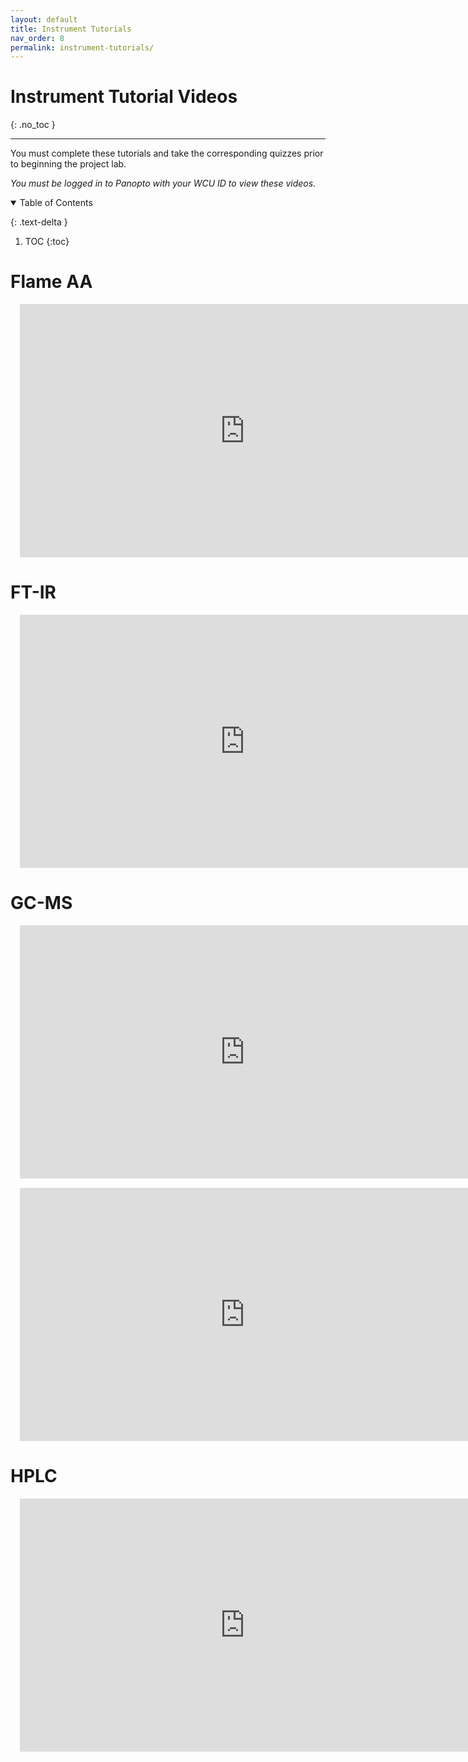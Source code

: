 ```yaml
---
layout: default
title: Instrument Tutorials
nav_order: 8
permalink: instrument-tutorials/
---
```


# Instrument Tutorial Videos
{: .no_toc  }

----

You must complete these tutorials and take the corresponding quizzes prior to beginning the project lab.

*You must be logged in to Panopto with your WCU ID to view these videos.*

<details open markdown="block">
  <summary>
  Table of Contents
  </summary>

  {: .text-delta }
1. TOC
{:toc}
</details>

# Flame AA

<iframe src="https://wcu.hosted.panopto.com/Panopto/Pages/Embed.aspx?id=912c3f64-c9e6-4d8f-a11c-ac3600dfe111&autoplay=false&offerviewer=true&showtitle=true&showbrand=false&start=0&interactivity=all" height="405" width="720" frameBorder = "0" style="border: 0px solid #464646; display: block; margin: 15px;" allowfullscreen allow="autoplay"></iframe>

# FT-IR

<iframe src="https://wcu.hosted.panopto.com/Panopto/Pages/Embed.aspx?id=ae6e5722-804d-430b-8bd6-ac3300e43647&autoplay=false&offerviewer=true&showtitle=true&showbrand=false&start=0&interactivity=all" height="405" width="720" frameBorder = "0" style="border: 0px solid #464646; display: block; margin: 15px;" allowfullscreen allow="autoplay"></iframe>

# GC-MS

<iframe src="https://wcu.hosted.panopto.com/Panopto/Pages/Embed.aspx?id=13ad180b-8a17-4dfb-b879-ac340042b39c&autoplay=false&offerviewer=true&showtitle=true&showbrand=false&start=0&interactivity=all" height="405" width="720" frameBorder = "0" style="border: 0px solid #464646; display: block; margin: 15px;" allowfullscreen allow="autoplay"></iframe>

<iframe src="https://wcu.hosted.panopto.com/Panopto/Pages/Embed.aspx?id=9ed6d646-31e6-4cf1-973b-ac3300e4335e&autoplay=false&offerviewer=true&showtitle=true&showbrand=false&start=0&interactivity=all" height="405" width="720" frameBorder = "0" style="border: 0px solid #464646; display: block; margin: 15px;" allowfullscreen allow="autoplay"></iframe>

# HPLC

<iframe src="https://wcu.hosted.panopto.com/Panopto/Pages/Embed.aspx?id=a6c6f802-4786-4172-b23c-ac3e01152144&autoplay=false&offerviewer=true&showtitle=true&showbrand=false&start=0&interactivity=all" height="405" width="720" frameBorder = "0" style="border: 0px solid #464646; display: block; margin: 15px;" allowfullscreen allow="autoplay"></iframe>
